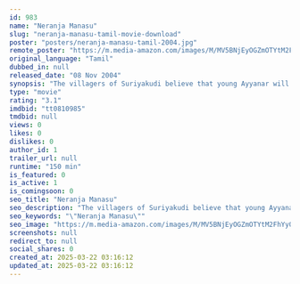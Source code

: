 ```yaml
---
id: 983
name: "Neranja Manasu"
slug: "neranja-manasu-tamil-movie-download"
poster: "posters/neranja-manasu-tamil-2004.jpg"
remote_poster: "https://m.media-amazon.com/images/M/MV5BNjEyOGZmOTYtM2FhYy00MTgzLTk4MTEtM2JlZDczNTRiMmRlXkEyXkFqcGdeQXVyOTk3NTc2MzE@._V1_SX300.jpg"
original_language: "Tamil"
dubbed_in: null
released_date: "08 Nov 2004"
synopsis: "The villagers of Suriyakudi believe that young Ayyanar will be their saviour. Ayyanar soon gets Sivanandi imprisoned for killing his own father. Years later, Sivanandi returns to kill him."
type: "movie"
rating: "3.1"
imdbid: "tt0810985"
tmdbid: null
views: 0
likes: 0
dislikes: 0
author_id: 1
trailer_url: null
runtime: "150 min"
is_featured: 0
is_active: 1
is_comingsoon: 0
seo_title: "Neranja Manasu"
seo_description: "The villagers of Suriyakudi believe that young Ayyanar will be their saviour. Ayyanar soon gets Sivanandi imprisoned for killing his own father. Years later, Sivanandi returns to kill him."
seo_keywords: "\"Neranja Manasu\""
seo_image: "https://m.media-amazon.com/images/M/MV5BNjEyOGZmOTYtM2FhYy00MTgzLTk4MTEtM2JlZDczNTRiMmRlXkEyXkFqcGdeQXVyOTk3NTc2MzE@._V1_SX300.jpg"
screenshots: null
redirect_to: null
social_shares: 0
created_at: 2025-03-22 03:16:12
updated_at: 2025-03-22 03:16:12
---
```


